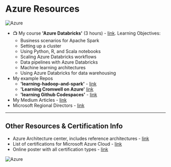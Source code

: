 # Azure Resources

![Azure](https://github.com/lynnlangit/learning-cloud/blob/master/images/azure-locations.png)

- 📺 My course **'Azure Databricks'** (3 hours) - [link](https://www.linkedin.com/learning/azure-spark-databricks-essential-training).  Learning Objectives:
  - Business scenarios for Apache Spark
  - Setting up a cluster
  - Using Python, R, and Scala notebooks
  - Scaling Azure Databricks workflows
  - Data pipelines with Azure Databricks
  - Machine learning architectures
  - Using Azure Databricks for data warehousing
- My example Repos  
  - **'learning-hadoop-and-spark'** - [link](https://github.com/lynnlangit/learning-hadoop-and-spark)
  - **'Learning Cromwell on Azure'** [link](https://github.com/lynnlangit/learning-cromwell-on-azure)
  - **'learning Github Codespaces'** - [link](https://github.com/lynnlangit/learning-codespaces)
- My Medium Articles - [link](https://medium.com/search?q=azure%20langit)
- Microsoft Regional Directors - [link](https://rd.microsoft.com/en-us/lynn-langit)

---

## Other Resources & Certification Info

- Azure Architecture center, includes reference architectures - [link](https://docs.microsoft.com/en-us/azure/architecture/)
- List of certifications for Microsoft Azure Cloud - [link](https://docs.microsoft.com/en-us/learn/certifications/)
- Online poster with all certification types - [link](https://query.prod.cms.rt.microsoft.com/cms/api/am/binary/RE2PjDI)

![Azure](https://github.com/lynnlangit/learning-cloud/blob/master/Azure/azure.png)
